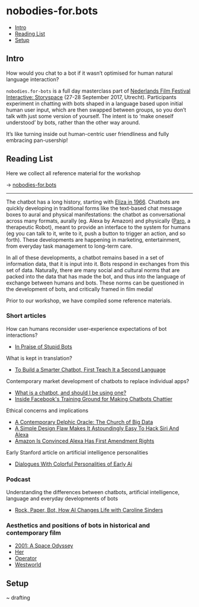 nobodies-for.bots
=================

* [Intro](#intro)
* [Reading List](#reading-list)
* [Setup](#setup)

## Intro

How would you chat to a bot if it wasn’t optimised for human natural language interaction?

`nobodies.for-bots` is a full day masterclass part of [Nederlands Film Festival Interactive: Storyspace](https://www.filmfestival.nl/profs_nl/nff-interactive-storyspace/) (27-28 September 2017, Utrecht). Participants experiment in chatting with bots shaped in a language based upon initial human user input, which are then swapped between groups, so you don’t talk with just some version of yourself. The intent is to ‘make oneself understood’ by bots, rather than the other way around.

It’s like turning inside out human-centric user friendliness and fully embracing pan-usership!

## Reading List

Here we collect all reference material for the workshop  

→ [nobodies-for.bots](https://www.are.na/andre-fincato/nobodies-for-bots)  

* * *

The chatbot has a long history, starting with [Eliza in 1966](https://futurism.com/images/the-history-of-chatbots-infographic). Chatbots are quickly developing in traditional forms like the text-based chat message boxes to aural and physical manifestations: the chatbot as conversational across many formats, aurally (eg. Alexa by Amazon) and physically ([Paro](https://en.wikipedia.org/wiki/Paro_(robot)), a therapeutic Robot), meant to provide an interface to the system for humans (eg you can talk to it, write to it, push a button to trigger an action, and so forth). These developments are happening in marketing, entertainment, from everyday task management to long-term care. 

In all of these developments, a chatbot remains based in a set of information data, that it is input into it. Bots respond in exchanges from this set of data. Naturally, there are many social and cultural norms that are packed into the data that has made the bot, and thus into the language of exchange between humans and bots. These norms can be questioned in the development of bots, and critically framed in film media!

Prior to our workshop, we have compiled some reference materials. 

### Short articles

How can humans reconsider user-experience expectations of bot interactions? 

- [In Praise of Stupid Bots](http://nymag.com/selectall/2016/09/in-praise-of-stupid-bots.html)

What is kept in translation? 

- [To Build a Smarter Chatbot, First Teach It a Second Language](https://www.technologyreview.com/s/608382/to-build-a-smarter-chatbot-first-teach-it-a-second-language/)

Contemporary market development of chatbots to replace individual apps?  

- [What is a chatbot, and should I be using one?](https://www.theguardian.com/technology/2016/apr/06/what-is-chat-bot-kik-bot-shop-messaging-platform)
- [Inside Facebook's Training Ground for Making Chatbots Chattier](https://www.wired.com/2017/05/inside-facebooks-training-ground-making-chatbots-chattier/)

Ethical concerns and implications

- [A Contemporary Delphic Oracle: The Church of Big Data](http://www.furtherfield.org/features/contemporary-delphic-oracle-church-big-data)
- [A Simple Design Flaw Makes It Astoundingly Easy To Hack Siri And Alexa](https://www.fastcodesign.com/90139019/a-simple-design-flaw-makes-it-astoundingly-easy-to-hack-siri-and-alexa)
- [Amazon Is Convinced Alexa Has First Amendment Rights](https://futurism.com/amazon-protests-warrant-for-voice-recordings-between-its-ai-and-a-murder-suspect/)

Early Stanford article on artificial intelligence personalities

- [Dialogues With Colorful Personalities of Early Ai](https://web.stanford.edu/group/SHR/4-2/text/dialogues.html)

### Podcast

Understanding the differences between chatbots, artificial intelligence, language and everyday developments of bots

- [Rock, Paper, Bot, How AI Changes Life with Caroline Sinders](https://soundcloud.com/mindfulcyborgs/pending-mindful-cyborgs-episode-77)

### Aesthetics and positions of bots in historical and contemporary film

- [2001: A Space Odyssey](https://www.youtube.com/watch?v=qDrDUmuUBTo)
- [Her](https://www.youtube.com/watch?v=S7t4r2G2XCE)
- [Operator](https://www.youtube.com/watch?v=2PYaZxr0YRU)
- [Westworld](https://www.youtube.com/watch?v=IuS5huqOND4)

## Setup

~ drafting